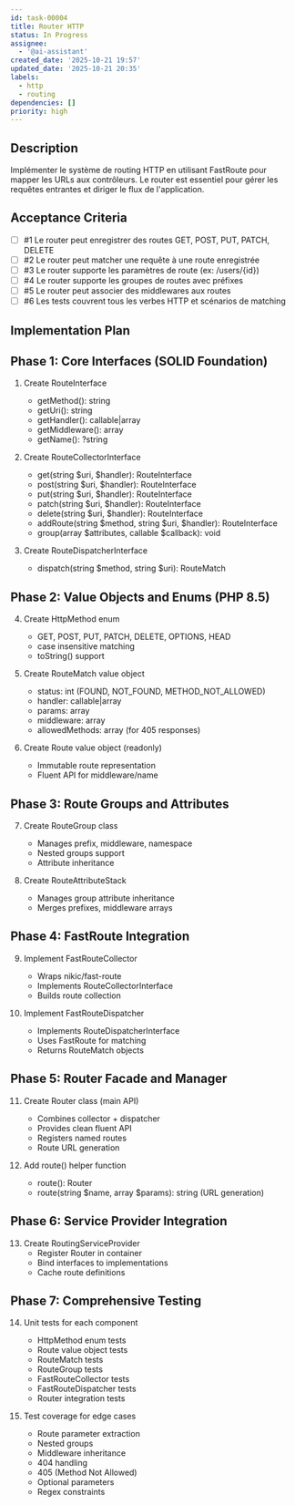 ```yaml
---
id: task-00004
title: Router HTTP
status: In Progress
assignee:
  - '@ai-assistant'
created_date: '2025-10-21 19:57'
updated_date: '2025-10-21 20:35'
labels:
  - http
  - routing
dependencies: []
priority: high
---
```


## Description

<!-- SECTION:DESCRIPTION:BEGIN -->
Implémenter le système de routing HTTP en utilisant FastRoute pour mapper les URLs aux contrôleurs. Le router est essentiel pour gérer les requêtes entrantes et diriger le flux de l'application.
<!-- SECTION:DESCRIPTION:END -->

## Acceptance Criteria
<!-- AC:BEGIN -->
- [ ] #1 Le router peut enregistrer des routes GET, POST, PUT, PATCH, DELETE
- [ ] #2 Le router peut matcher une requête à une route enregistrée
- [ ] #3 Le router supporte les paramètres de route (ex: /users/{id})
- [ ] #4 Le router supporte les groupes de routes avec préfixes
- [ ] #5 Le router peut associer des middlewares aux routes
- [ ] #6 Les tests couvrent tous les verbes HTTP et scénarios de matching
<!-- AC:END -->

## Implementation Plan

<!-- SECTION:PLAN:BEGIN -->
## Phase 1: Core Interfaces (SOLID Foundation)

1. Create RouteInterface
   - getMethod(): string
   - getUri(): string
   - getHandler(): callable|array
   - getMiddleware(): array
   - getName(): ?string

2. Create RouteCollectorInterface
   - get(string $uri, $handler): RouteInterface
   - post(string $uri, $handler): RouteInterface
   - put(string $uri, $handler): RouteInterface
   - patch(string $uri, $handler): RouteInterface
   - delete(string $uri, $handler): RouteInterface
   - addRoute(string $method, string $uri, $handler): RouteInterface
   - group(array $attributes, callable $callback): void

3. Create RouteDispatcherInterface
   - dispatch(string $method, string $uri): RouteMatch

## Phase 2: Value Objects and Enums (PHP 8.5)

4. Create HttpMethod enum
   - GET, POST, PUT, PATCH, DELETE, OPTIONS, HEAD
   - case insensitive matching
   - toString() support

5. Create RouteMatch value object
   - status: int (FOUND, NOT_FOUND, METHOD_NOT_ALLOWED)
   - handler: callable|array
   - params: array
   - middleware: array
   - allowedMethods: array (for 405 responses)

6. Create Route value object (readonly)
   - Immutable route representation
   - Fluent API for middleware/name

## Phase 3: Route Groups and Attributes

7. Create RouteGroup class
   - Manages prefix, middleware, namespace
   - Nested groups support
   - Attribute inheritance

8. Create RouteAttributeStack
   - Manages group attribute inheritance
   - Merges prefixes, middleware arrays

## Phase 4: FastRoute Integration

9. Implement FastRouteCollector
   - Wraps nikic/fast-route
   - Implements RouteCollectorInterface
   - Builds route collection

10. Implement FastRouteDispatcher
    - Implements RouteDispatcherInterface
    - Uses FastRoute for matching
    - Returns RouteMatch objects

## Phase 5: Router Facade and Manager

11. Create Router class (main API)
    - Combines collector + dispatcher
    - Provides clean fluent API
    - Registers named routes
    - Route URL generation

12. Add route() helper function
    - route(): Router
    - route(string $name, array $params): string (URL generation)

## Phase 6: Service Provider Integration

13. Create RoutingServiceProvider
    - Register Router in container
    - Bind interfaces to implementations
    - Cache route definitions

## Phase 7: Comprehensive Testing

14. Unit tests for each component
    - HttpMethod enum tests
    - Route value object tests
    - RouteMatch tests
    - RouteGroup tests
    - FastRouteCollector tests
    - FastRouteDispatcher tests
    - Router integration tests

15. Test coverage for edge cases
    - Route parameter extraction
    - Nested groups
    - Middleware inheritance
    - 404 handling
    - 405 (Method Not Allowed)
    - Optional parameters
    - Regex constraints
<!-- SECTION:PLAN:END -->
